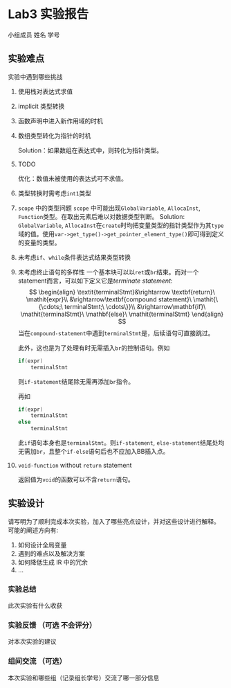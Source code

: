 # Lab3 实验报告

小组成员 姓名 学号


## 实验难点

实验中遇到哪些挑战

1. 使用栈对表达式求值

2. implicit 类型转换

3. 函数声明中进入新作用域的时机

4. 数组类型转化为指针的时机

   Solution：如果数组在表达式中，则转化为指针类型。
   
5. TODO

   优化：数值未被使用的表达式可不求值。

6. 类型转换时需考虑`int1`类型

7. `scope` 中的类型问题
   `scope` 中可能出现`GlobalVariable`, `AllocaInst`, `Function`类型。在取出元素后难以对数据类型判断。
   Solution: `GlobalVariable`, `AllocaInst`在`create`时均把变量类型的指针类型作为其`type`域的值。使用`var->get_type()->get_pointer_element_type()`即可得到定义的变量的类型。
   
8. 未考虑`if`、`while`条件表达式结果类型转换

9. 未考虑终止语句的多样性
   一个基本块可以以`ret`或`br`结束。而对一个statement而言，可以如下定义它是*terminate statement*:
   $$
   \begin{align}
   \textit{terminalStmt}&\rightarrow \textbf{return}\ \mathit{expr}\\
   &\rightarrow\textbf{compound statement}\ \mathit{\{\cdots;\ terminalStmt;\ \cdots\}}\\
   &\rightarrow\mathbf{if}\ \mathit{terminalStmt}\ \mathbf{else}\ \mathit{terminalStmt}
   \end{align}
   $$
   当在`compound-statement`中遇到`terminalStmt`是，后续语句可直接跳过。
   
   此外，这也是为了处理有时无需插入`br`的控制语句。例如
   
   ```c
   if(expr)
       terminalStmt
   ```
   
   则`if-statement`结尾除无需再添加`br`指令。
   
   再如
   
   ```c
   if(expr)
       terminalStmt
   else
       terminalStmt
   ```
   
   此`if`语句本身也是`terminalStmt`。则`if-statement`, `else-statement`结尾处均无需加`br`，且整个`if-else`语句后也不应加入BB插入点。
   
10. `void-function` without `return` statement

    返回值为`void`的函数可以不含`return`语句。

## 实验设计

请写明为了顺利完成本次实验，加入了哪些亮点设计，并对这些设计进行解释。
可能的阐述方向有:

1. 如何设计全局变量
2. 遇到的难点以及解决方案
3. 如何降低生成 IR 中的冗余
4. ...


### 实验总结

此次实验有什么收获

### 实验反馈 （可选 不会评分）

对本次实验的建议

### 组间交流 （可选）

本次实验和哪些组（记录组长学号）交流了哪一部分信息
